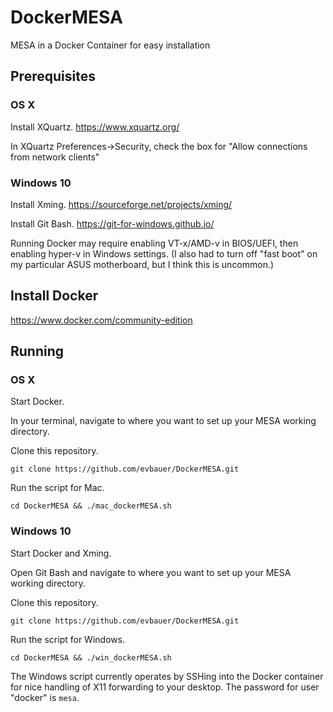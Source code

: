 # DockerMESA

MESA in a Docker Container for easy installation

## Prerequisites

###  OS X
Install XQuartz. https://www.xquartz.org/

In XQuartz Preferences->Security, check the box for "Allow connections from network clients"

### Windows 10
Install Xming. https://sourceforge.net/projects/xming/

Install Git Bash. https://git-for-windows.github.io/

Running Docker may require enabling VT-x/AMD-v in BIOS/UEFI, then enabling hyper-v in Windows settings.
(I also had to turn off "fast boot" on my particular ASUS motherboard, but I think this is uncommon.)

## Install Docker

https://www.docker.com/community-edition

## Running

### OS X

Start Docker.

In your terminal, navigate to where you want to set up your MESA working directory.

Clone this repository.

	git clone https://github.com/evbauer/DockerMESA.git
	
Run the script for Mac.

	cd DockerMESA && ./mac_dockerMESA.sh

### Windows 10

Start Docker and Xming.

Open Git Bash and navigate to where you want to set up your MESA working directory.

Clone this repository.

	git clone https://github.com/evbauer/DockerMESA.git

Run the script for Windows.

	cd DockerMESA && ./win_dockerMESA.sh

The Windows script currently operates by SSHing into the Docker container for nice handling of X11 forwarding to your desktop. The password for user "docker" is `mesa`. 